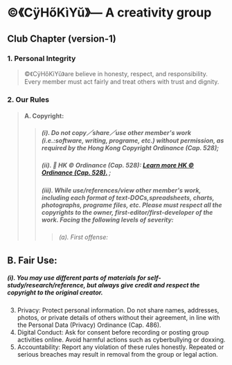 # ©️《CÿHőKìYŭ》— A creativity group

## Club Chapter (version-1)
### 1. Personal Integrity
> ©️《CÿHőKìYŭ》are believe in honesty, respect, and responsibility. Every member must act fairly and treat others with trust and dignity.
### 2. Our Rules
> #### A. Copyright:
>> ##### (i). Do not copy／share／use other member's work (i.e.:software, writing, programe, etc.) without permission, as required by the Hong Kong Copyright Ordinance (Cap. 528);
>> ##### (ii). 🔗 HK ©️ Ordinance (Cap. 528): [Learn more HK ©️ Ordinance (Cap. 528).](https://www.elegislation.gov.hk/hk/cap528) ;
>> ##### (iii). While use/references/view other member's work, including each format of text-DOCs,spreadsheets, charts, photographs, programe files, etc. Please must respect all the copyrights to the owner, first-editor/first-developer of the work. Facing the following levels of severity:
>>> ###### (a). First offense: 
## B. Fair Use: 
##### (i). You may use different parts of materials for self-study/research/reference, but always give credit and respect the copyright to the original creator.  
3. Privacy: Protect personal information. Do not share names, addresses, photos, or private details of others without their agreement, in line with the Personal Data (Privacy) Ordinance (Cap. 486).  
4. Digital Conduct: Ask for consent before recording or posting group activities online. Avoid harmful actions such as cyberbullying or doxxing.  
5. Accountability: Report any violation of these rules honestly. Repeated or serious breaches may result in removal from the group or legal action.  
